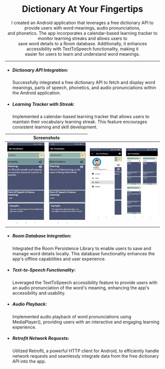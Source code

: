 #           <h1 align="center"> Dictionary At Your Fingertips</h1>
<p align="center">I created an Android application that leverages a free dictionary API to provide users with word meanings, audio pronunciations, <br>
        and phonetics. The app incorporates a calendar-based learning tracker to monitor learning streaks and allows users to <br>
        save word details to a Room database. Additionally, it enhances accessibility with TextToSpeech functionality, making it<br> 
        easier for users to learn and understand word meanings.<br></p>
<hr size="5" noshade="">

<ul>
        <li><h5>Dictionary API Integration:</h5>Successfully integrated a free dictionary API to fetch and display word meanings, parts of speech, phonetics, and audio pronunciations within the Android application.</li>
        <li><h5>Learning Tracker with Streak:</h5>Implemented a calendar-based learning tracker that allows users to maintain their vocabulary learning streak. This feature encourages consistent learning and skill development.</li>
</ul>
<table align="center">
    <thead>
        <tr>
          <th colspan="2"><b>Screenshots</b></th>
        </tr>
    </thead>
    <tbody >
        <tr>
            <td><img src="imageOne.jpeg" width="200" ></td>
            <td><img src="imageTwo.jpeg" width="200"></td>
            <td><img src="WhatsApp Image 2023-07-10 at 11.28.29 (1).jpeg" width=200"></td>
            <td><img src="WhatsApp Image 2023-07-10 at 11.28.29 (2).jpeg" width=200"></td>
        </tr>
    </tbody>
</table>
<ul>
        <li><h5>Room Database Integration:</h5>Integrated the Room Persistence Library to enable users to save and manage word details locally. This database functionality enhances the app's offline capabilities and user experience.</li>
        <li><h5>Text-to-Speech Functionality:</h5>Leveraged the TextToSpeech accessibility feature to provide users with an audio pronunciation of the word's meaning, enhancing the app's accessibility and usability.</li>
        <li><h5>Audio Playback:</h5>Implemented audio playback of word pronunciations using MediaPlayer(), providing users with an interactive and engaging learning experience.</li>
        <li><h5>Retrofit Network Requests:</h5>Utilized Retrofit, a powerful HTTP client for Android, to efficiently handle network requests and seamlessly integrate data from the free dictionary API into the app.</li>
</ul>
    
